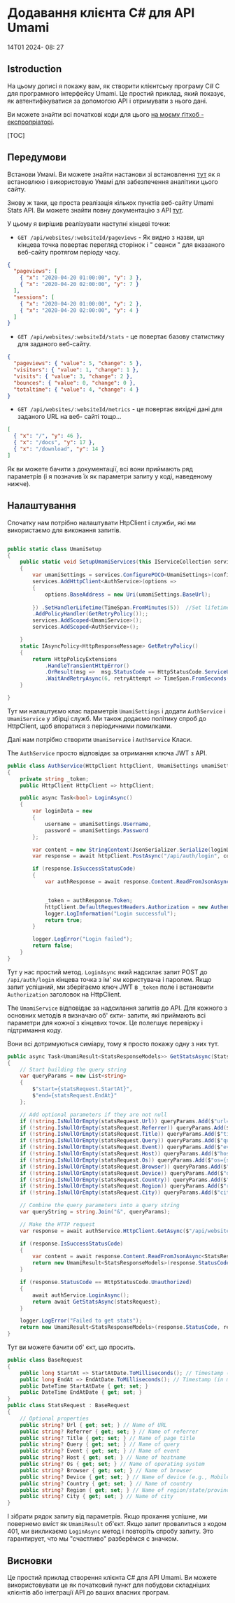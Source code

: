 # Додавання клієнта C# для API Umami

<!--category-- ASP.NET, Umami -->
<datetime class="hidden">14T01 2024- 08: 27</datetime>

## Istroduction

На цьому дописі я покажу вам, як створити клієнтську програму C# C для програмного інтерфейсу Umami. Це простий приклад, який показує, як автентифікуватися за допомогою API і отримувати з нього дані.

Ви можете знайти всі початкові коди для цього [на моєму ґітхоб - експропріаторі](https://github.com/scottgal/mostlylucidweb/tree/main/Mostlylucid/Umami).

[TOC]

## Передумови

Встанови Умамі. Ви можете знайти настанови зі встановлення [тут](https://www.mostlylucid.net/blog/usingumamiforlocalanalytics) як я встановлюю і використовую Умамі для забезпечення аналітики цього сайту.

Знову ж таки, це проста реалізація кількох пунктів веб-сайту Umami Stats API. Ви можете знайти повну документацію з API [тут](https://umami.is/docs/api/website-stats).

У цьому я вирішив реалізувати наступні кінцеві точки:

- `GET /api/websites/:websiteId/pageviews` - Як видно з назви, ця кінцева точка повертає перегляд сторінок і " сеанси " для вказаного веб-сайту протягом періоду часу.

```json
{
  "pageviews": [
    { "x": "2020-04-20 01:00:00", "y": 3 },
    { "x": "2020-04-20 02:00:00", "y": 7 }
  ],
  "sessions": [
    { "x": "2020-04-20 01:00:00", "y": 2 },
    { "x": "2020-04-20 02:00:00", "y": 4 }
  ]
}
```

- `GET /api/websites/:websiteId/stats` - це повертає базову статистику для заданого веб-сайту.

```json
{
  "pageviews": { "value": 5, "change": 5 },
  "visitors": { "value": 1, "change": 1 },
  "visits": { "value": 3, "change": 2 },
  "bounces": { "value": 0, "change": 0 },
  "totaltime": { "value": 4, "change": 4 }
}
```

- `GET /api/websites/:websiteId/metrics` - це повертає вихідні дані для заданого URL на веб- сайті тощо...

```json
[
  { "x": "/", "y": 46 },
  { "x": "/docs", "y": 17 },
  { "x": "/download", "y": 14 }
]
```

Як ви можете бачити з документації, всі вони приймають ряд параметрів (і я позначив їх як параметри запиту у коді, наведеному нижче).

## Налаштування

Спочатку нам потрібно налаштувати HtpClient і служби, які ми використаємо для виконання запитів.

```csharp

public static class UmamiSetup
{
    public static void SetupUmamiServices(this IServiceCollection services, IConfiguration config)
    {
        var umamiSettings = services.ConfigurePOCO<UmamiSettings>(config.GetSection(UmamiSettings.Section));
        services.AddHttpClient<AuthService>(options =>
        {
            options.BaseAddress = new Uri(umamiSettings.BaseUrl);
            
        }) .SetHandlerLifetime(TimeSpan.FromMinutes(5))  //Set lifetime to five minutes
        .AddPolicyHandler(GetRetryPolicy());;
        services.AddScoped<UmamiService>();
        services.AddScoped<AuthService>();

    }
    static IAsyncPolicy<HttpResponseMessage> GetRetryPolicy()
    {
        return HttpPolicyExtensions
            .HandleTransientHttpError()
            .OrResult(msg =>  msg.StatusCode == HttpStatusCode.ServiceUnavailable)
            .WaitAndRetryAsync(6, retryAttempt => TimeSpan.FromSeconds(Math.Pow(2, retryAttempt)));
    }

}
```

Тут ми налаштуємо клас параметрів `UmamiSettings` і додати `AuthService` і `UmamiService` у збірці служб. Ми також додаємо політику спроб до HttpClient, щоб впоратися з періодичними помилками.

Далі нам потрібно створити `UmamiService` і `AuthService` Класи.

The `AuthService` просто відповідає за отримання ключа JWT з API.

```csharp
public class AuthService(HttpClient httpClient, UmamiSettings umamiSettings, ILogger<AuthService> logger)
{
    private string _token;
    public HttpClient HttpClient => httpClient;

    public async Task<bool> LoginAsync()
    {
        var loginData = new
        {
            username = umamiSettings.Username,
            password = umamiSettings.Password
        };

        var content = new StringContent(JsonSerializer.Serialize(loginData), Encoding.UTF8, "application/json");
        var response = await httpClient.PostAsync("/api/auth/login", content);

        if (response.IsSuccessStatusCode)
        {
            var authResponse = await response.Content.ReadFromJsonAsync<AuthResponse>();


            _token = authResponse.Token;
            httpClient.DefaultRequestHeaders.Authorization = new AuthenticationHeaderValue("Bearer", _token);
            logger.LogInformation("Login successful");
            return true;
        }

        logger.LogError("Login failed");
        return false;
    }
}
```

Тут у нас простий метод. `LoginAsync` який надсилає запит POST до `/api/auth/login` кінцева точка з ім' ям користувача і паролем. Якщо запит успішний, ми зберігаємо ключ JWT в `_token` поле і встановити `Authorization` заголовок на HttpClient.

The `UmamiService` відповідає за надсилання запитів до API.
Для кожного з основних методів я визначаю об' єкти- запити, які приймають всі параметри для кожної з кінцевих точок. Це полегшує перевірку і підтримання коду.

Вони всі дотримуються симіару, тому я просто покажу одну з них тут.

```csharp
public async Task<UmamiResult<StatsResponseModels>> GetStatsAsync(StatsRequest statsRequest)
{
    // Start building the query string
    var queryParams = new List<string>
    {
        $"start={statsRequest.StartAt}",
        $"end={statsRequest.EndAt}"
    };

    // Add optional parameters if they are not null
    if (!string.IsNullOrEmpty(statsRequest.Url)) queryParams.Add($"url={statsRequest.Url}");
    if (!string.IsNullOrEmpty(statsRequest.Referrer)) queryParams.Add($"referrer={statsRequest.Referrer}");
    if (!string.IsNullOrEmpty(statsRequest.Title)) queryParams.Add($"title={statsRequest.Title}");
    if (!string.IsNullOrEmpty(statsRequest.Query)) queryParams.Add($"query={statsRequest.Query}");
    if (!string.IsNullOrEmpty(statsRequest.Event)) queryParams.Add($"event={statsRequest.Event}");
    if (!string.IsNullOrEmpty(statsRequest.Host)) queryParams.Add($"host={statsRequest.Host}");
    if (!string.IsNullOrEmpty(statsRequest.Os)) queryParams.Add($"os={statsRequest.Os}");
    if (!string.IsNullOrEmpty(statsRequest.Browser)) queryParams.Add($"browser={statsRequest.Browser}");
    if (!string.IsNullOrEmpty(statsRequest.Device)) queryParams.Add($"device={statsRequest.Device}");
    if (!string.IsNullOrEmpty(statsRequest.Country)) queryParams.Add($"country={statsRequest.Country}");
    if (!string.IsNullOrEmpty(statsRequest.Region)) queryParams.Add($"region={statsRequest.Region}");
    if (!string.IsNullOrEmpty(statsRequest.City)) queryParams.Add($"city={statsRequest.City}");

    // Combine the query parameters into a query string
    var queryString = string.Join("&", queryParams);

    // Make the HTTP request
    var response = await authService.HttpClient.GetAsync($"/api/websites/{WebsiteId}/stats?{queryString}");

    if (response.IsSuccessStatusCode)
    {
        var content = await response.Content.ReadFromJsonAsync<StatsResponseModels>();
        return new UmamiResult<StatsResponseModels>(response.StatusCode, response.ReasonPhrase ?? "Success", content ?? new StatsResponseModels());
    }

    if (response.StatusCode == HttpStatusCode.Unauthorized)
    {
        await authService.LoginAsync();
        return await GetStatsAsync(statsRequest);
    }

    logger.LogError("Failed to get stats");
    return new UmamiResult<StatsResponseModels>(response.StatusCode, response.ReasonPhrase ?? "Failed to get stats", null);
}

```

Тут ви можете бачити об' єкт, що просить.

```csharp
public class BaseRequest
{
    public long StartAt => StartAtDate.ToMilliseconds(); // Timestamp (in ms) of starting date
    public long EndAt => EndAtDate.ToMilliseconds(); // Timestamp (in ms) of end date
    public DateTime StartAtDate { get; set; }
    public DateTime EndAtDate { get; set; }
}
public class StatsRequest : BaseRequest
{
    // Optional properties
    public string? Url { get; set; } // Name of URL
    public string? Referrer { get; set; } // Name of referrer
    public string? Title { get; set; } // Name of page title
    public string? Query { get; set; } // Name of query
    public string? Event { get; set; } // Name of event
    public string? Host { get; set; } // Name of hostname
    public string? Os { get; set; } // Name of operating system
    public string? Browser { get; set; } // Name of browser
    public string? Device { get; set; } // Name of device (e.g., Mobile)
    public string? Country { get; set; } // Name of country
    public string? Region { get; set; } // Name of region/state/province
    public string? City { get; set; } // Name of city
}
```

І зібрати рядок запиту від параметрів. Якщо прохання успішне, ми повернемо вміст як `UmamiResult` об'єкт. Якщо запит провалиться з кодом 401, ми викликаємо `LoginAsync` метод і повторіть спробу запиту. Это гарантирует, что мы "счастливо" разберёмся с значком.

## Висновки

Це простий приклад створення клієнта C# для API Umami. Ви можете використовувати це як початковий пункт для побудови складніших клієнтів або інтеграції API до ваших власних програм.
